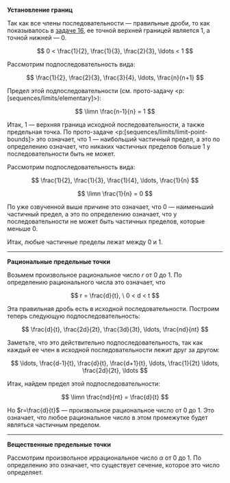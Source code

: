 **Установление границ**

Так как все члены последовательности — правильные дроби, то как показывалось в [задаче 16](/tasks/16), ее точной верхней границей является $1$, а точной нижней — $0$.

$$ 0 < \frac{1}{2}, \frac{1}{3}, \frac{2}{3}, \ldots < 1 $$

Рассмотрим подпоследовательность вида:

$$ \frac{1}{2}, \frac{2}{3}, \frac{3}{4}, \ldots, \frac{n}{n+1} $$

Предел этой подпоследовательности (см. прото-задачу <p:[sequences/limits/elementary]>):

$$ \limn \frac{n-1}{n} = 1 $$

Итак, $1$ — верхняя граница исходной последовательности, а также предельная точка. По прото-задаче <p:[sequences/limits/limit-point-bounds]> это означает, что $1$ — наибольший частичный предел, а это по определению
означает, что никаких частичных пределов больше $1$ у последовательности быть не может.

Рассмотрим подпоследовательность вида:

$$ \frac{1}{2}, \frac{1}{3}, \frac{1}{4}, \ldots, \frac{1}{n} $$

$$ \limn \frac{1}{n} = 0 $$

По уже озвученной выше причине это означает, что $0$ — наименьший частичный предел, а это по определению означает, что у последовательности не может быть частичных пределов, которые меньше $0$.

Итак, любые частичные пределы лежат между $0$ и $1$.

---

**Рациональные предельные точки**

Возьмем произвольное рациональное число $r$ от $0$ до $1$.
По определению рационального числа это означает, что

$$ r = \frac{d}{t}, \ 0 < d < t $$

Эта правильная дробь есть в исходной последовательности. Построим теперь следующую подпоследовательность:

$$ \frac{d}{t}, \frac{2d}{2t}, \frac{3d}{3t}, \ldots, \frac{nd}{nt} $$

Заметьте, что это действительно подпоследовательность, так как каждый ее член в исходной последовательности лежит друг за другом:

$$ \ldots, \frac{d-1}{t}, \frac{d}{t}, \frac{d+1}{t}, \ldots, \frac{1}{2t} \ldots, \frac{2d}{2t}, \ldots $$

Итак, найдем предел этой подпоследовательности:

$$ \limn \frac{nd}{nt} = \frac{d}{t} $$

Но $r=\frac{d}{t}$ — произвольное рациональное число от $0$ до $1$. Это означает, что любое рациональное число в этом промежутке будет являться частичным пределом.

---

**Вещественные предельные точки**

Рассмотрим произвольное иррациональное число $\alpha$ от $0$ до $1$.
По определению это означает, что существует сечение, которое это число определяет.